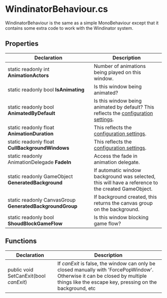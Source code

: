 # WindinatorBehaviour.cs

WindinatorBehaviour is the same as a simple MonoBehaviour except that it contains some extra code to work with the Windinator system.

## Properties

| Declaration | Description |
| - | - |
| static readonly int **AnimationActors** | Number of animations being played on this window. |
| static readonly bool **IsAnimating** | Is this window being animated? |
| static readonly bool **AnimatedByDefault** | Is this window being animated by default? This reflects the [configuration settings](windows.md#window-settings). |
| static readonly float **AnimationDuration** | This reflects the [configuration settings](windows.md#window-settings). |
| static readonly float **CullBackgroundWindows** | This reflects the [configuration settings](windows.md#window-settings). |
| static readonly AnimationDelegade **FadeIn** | Access the fade in animation delegate. |
| static readonly GameObject **GeneratedBackground** | If automatic window background was selected, this will have a reference to the created GameObject. |
| static readonly CanvasGroup **GeneratedBackgroundGroup** | If background created, this returns the canvas group on the background. |
| static readonly bool **ShoudBlockGameFlow** | Is this window blocking game flow? |

## Functions

| Declaration | Description |
| - | - |
| public void SetCanExit(bool *canExit*) | If *canExit* is false, the window can only be closed manually with 'ForcePopWindow'. Otherwise it can be closed by multiple things like the escape key, pressing on the background, etc |